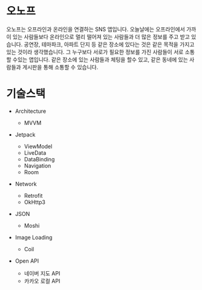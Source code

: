 # 오노프

오노프는 오프라인과 온라인을 연결하는 SNS 앱입니다. 오늘날에는 오프라인에서 가까이 있는 사람들보다 온라인으로 멀리 떨어져 있는 사람들과 더 많은 정보를 주고 받고 있습니다. 공연장, 테마파크, 아파트 단지 등 같은 장소에 있다는 것은 같은 목적을 가지고 있는 것이라 생각했습니다. 그 누구보다 서로가 필요한 정보를 가진 사람들이 서로 소통할 수있는 앱입니다. 같은 장소에 있는 사람들과 체팅을 할수 있고, 같은 동네에 있는 사람들과 게시판을 통해 소통할 수 있습니다. 

# 기술스택
- Architecture
   * MVVM

- Jetpack
   * ViewModel
   * LiveData
   * DataBinding
   * Navigation
   * Room

- Network
   * Retrofit
   * OkHttp3
- JSON
   * Moshi
- Image Loading
   * Coil
- Open API
   * 네이버 지도 API
   * 카카오 로컬 API
